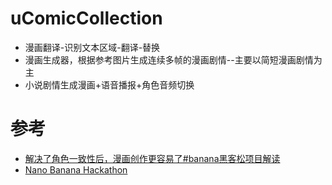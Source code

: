 # uComicCollection
* 漫画翻译-识别文本区域-翻译-替换
* 漫画生成器，根据参考图片生成连续多帧的漫画剧情--主要以简短漫画剧情为主
* 小说剧情生成漫画+语音播报+角色音频切换
# 参考
* [解决了角色一致性后，漫画创作更容易了#banana黑客松项目解读](https://mp.weixin.qq.com/s/ZbISHwnFinwTqmPg99FPDQ)
* [Nano Banana Hackathon](https://www.kaggle.com/competitions/banana/writeups)
